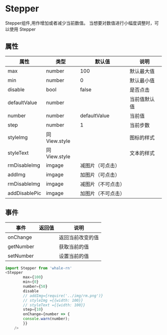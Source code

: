 # Stepper
Stepper组件,用作增加或者减少当前数值。
当想要对数值进行小幅度调整时，可以使用 Stepper

## 属性
| 属性 | 类型 | 默认值 | 说明 |
|---|---|---|---|
|max|number|100|默认最大值|
|min|number|0|默认最小值|
|disable|bool| false|是否点击|
|defaultValue|number| |当前值默认值|
|number|number| defaultValue|当前值|
|step|number| 1|当前步数|
| styleImg | 同View.style |  | 图标的样式
| styleText | 同View.style |  | 文本的样式
| rmDisableImg | imgage  | 减图片（可点击）
| addImg | imgage |  加图片（可点击）
| rmDisableImg | imgage  | 减图片（不可点击）
| addDisablePic | imgage |  加图片（不可点击）

## 事件
| 事件 | 返回值 | 说明 |
|---|---|---|
| onChange |  | 返回当前改变的值
| getNumber |  | 获取当前的值
| setNumber |  | 设置当前的值

```js
import Stepper from 'whale-rn'
<Stepper
        max={100}
        min={0}
        number={50}
        disable
        // addImg={require('../img/rm.png')}
        // styleImg ={{width: 100}}
        // styleText ={{width: 100}}
        step={10}
        onChange={number => {
        console.warn(number);
        }}
    />
```